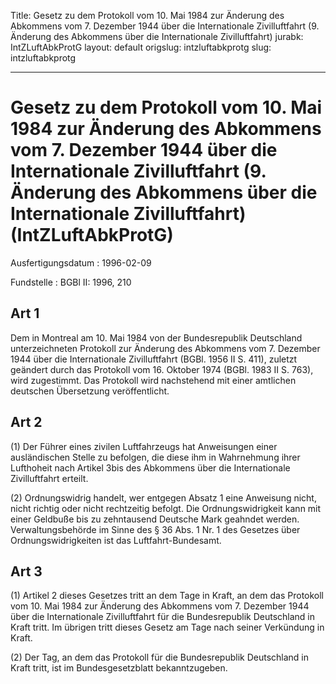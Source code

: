 Title: Gesetz zu dem Protokoll vom 10. Mai 1984 zur Änderung des Abkommens vom 7.
  Dezember 1944 über die Internationale Zivilluftfahrt (9. Änderung des Abkommens
  über die Internationale Zivilluftfahrt)
jurabk: IntZLuftAbkProtG
layout: default
origslug: intzluftabkprotg
slug: intzluftabkprotg

---

# Gesetz zu dem Protokoll vom 10. Mai 1984 zur Änderung des Abkommens vom 7. Dezember 1944 über die Internationale Zivilluftfahrt (9. Änderung des Abkommens über die Internationale Zivilluftfahrt) (IntZLuftAbkProtG)

Ausfertigungsdatum
:   1996-02-09

Fundstelle
:   BGBl II: 1996, 210



## Art 1

Dem in Montreal am 10. Mai 1984 von der Bundesrepublik Deutschland
unterzeichneten Protokoll zur Änderung des Abkommens vom 7. Dezember
1944 über die Internationale Zivilluftfahrt (BGBl. 1956 II S. 411),
zuletzt geändert durch das Protokoll vom 16. Oktober 1974 (BGBl. 1983
II S. 763), wird zugestimmt. Das Protokoll wird nachstehend mit einer
amtlichen deutschen Übersetzung veröffentlicht.


## Art 2

(1) Der Führer eines zivilen Luftfahrzeugs hat Anweisungen einer
ausländischen Stelle zu befolgen, die diese ihm in Wahrnehmung ihrer
Lufthoheit nach Artikel
3bis des Abkommens über die Internationale Zivilluftfahrt erteilt.

(2) Ordnungswidrig handelt, wer entgegen Absatz 1 eine Anweisung
nicht, nicht richtig oder nicht rechtzeitig befolgt. Die
Ordnungswidrigkeit kann mit einer Geldbuße bis zu zehntausend Deutsche
Mark geahndet werden. Verwaltungsbehörde im Sinne des § 36 Abs. 1 Nr.
1 des Gesetzes über Ordnungswidrigkeiten ist das Luftfahrt-Bundesamt.


## Art 3

(1) Artikel 2 dieses Gesetzes tritt an dem Tage in Kraft, an dem das
Protokoll vom 10. Mai 1984 zur Änderung des Abkommens vom 7. Dezember
1944 über die Internationale Zivilluftfahrt für die Bundesrepublik
Deutschland in Kraft tritt. Im übrigen tritt dieses Gesetz am Tage
nach seiner Verkündung in Kraft.

(2) Der Tag, an dem das Protokoll für die Bundesrepublik Deutschland
in Kraft tritt, ist im Bundesgesetzblatt bekanntzugeben.

